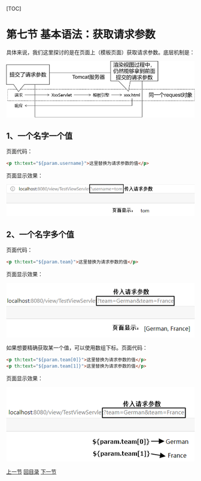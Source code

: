 [TOC]

# 第七节 基本语法：获取请求参数

具体来说，我们这里探讨的是在页面上（模板页面）获取请求参数。底层机制是：

![images](images/img020.png)

## 1、一个名字一个值

页面代码：

```html
<p th:text="${param.username}">这里替换为请求参数的值</p>
```

页面显示效果：

![images](images/img015.png)

## 2、一个名字多个值

页面代码：

```html
<p th:text="${param.team}">这里替换为请求参数的值</p>
```

页面显示效果：

![images](images/img016.png)

如果想要精确获取某一个值，可以使用数组下标。页面代码：

```html
<p th:text="${param.team[0]}">这里替换为请求参数的值</p>
<p th:text="${param.team[1]}">这里替换为请求参数的值</p>
```

页面显示效果：

![images](images/img017.png)

[上一节](verse06.html) [回目录](index.html) [下一节](verse08.html)